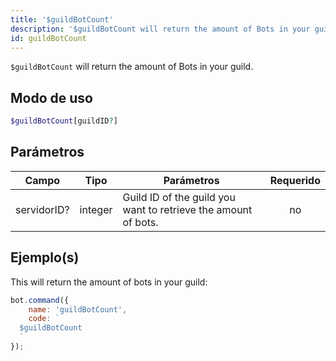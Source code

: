 ```yaml
---
title: '$guildBotCount'
description: '$guildBotCount will return the amount of Bots in your guild.'
id: guildBotCount
---
```


`$guildBotCount` will return the amount of Bots in your guild.

## Modo de uso

```php
$guildBotCount[guildID?]
```

## Parámetros

| Campo       | Tipo    | Parámetros                                                     | Requerido |
| ----------- | ------- | -------------------------------------------------------------- |:---------:|
| servidorID? | integer | Guild ID of the guild you want to retrieve the amount of bots. |    no     |

## Ejemplo(s)

This will return the amount of bots in your guild:

```javascript
bot.command({
    name: 'guildBotCount',
    code: `
  $guildBotCount
  `
});
```